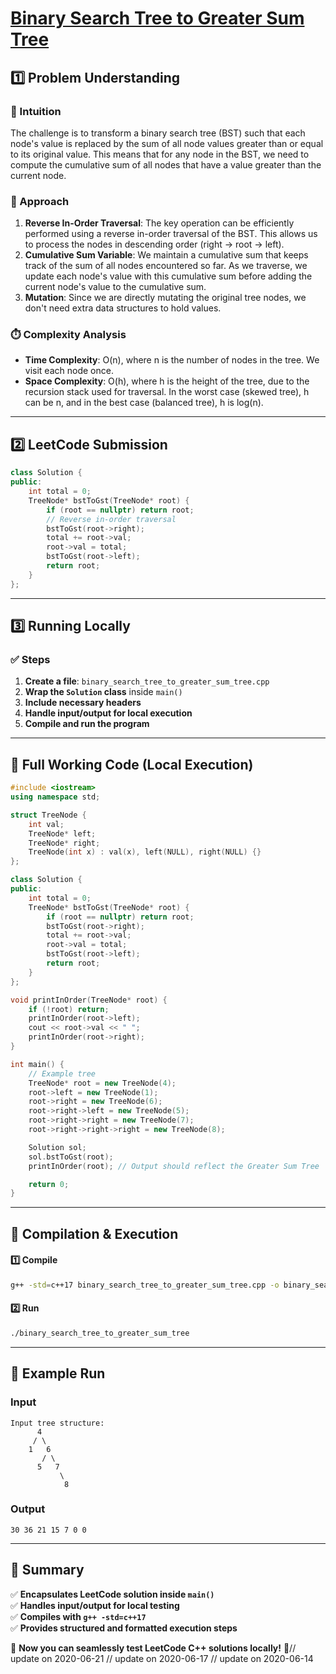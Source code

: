 # **[Binary Search Tree to Greater Sum Tree](https://leetcode.com/problems/binary-search-tree-to-greater-sum-tree/description/)**  

## **1️⃣ Problem Understanding**  
### **📌 Intuition**  
The challenge is to transform a binary search tree (BST) such that each node's value is replaced by the sum of all node values greater than or equal to its original value. This means that for any node in the BST, we need to compute the cumulative sum of all nodes that have a value greater than the current node.

### **🚀 Approach**  
1. **Reverse In-Order Traversal**: The key operation can be efficiently performed using a reverse in-order traversal of the BST. This allows us to process the nodes in descending order (right -> root -> left).
2. **Cumulative Sum Variable**: We maintain a cumulative sum that keeps track of the sum of all nodes encountered so far. As we traverse, we update each node's value with this cumulative sum before adding the current node's value to the cumulative sum.
3. **Mutation**: Since we are directly mutating the original tree nodes, we don't need extra data structures to hold values.

### **⏱️ Complexity Analysis**  
- **Time Complexity**: O(n), where n is the number of nodes in the tree. We visit each node once.
- **Space Complexity**: O(h), where h is the height of the tree, due to the recursion stack used for traversal. In the worst case (skewed tree), h can be n, and in the best case (balanced tree), h is log(n).

---  

## **2️⃣ LeetCode Submission**  
```cpp
class Solution {
public:
    int total = 0;
    TreeNode* bstToGst(TreeNode* root) {
        if (root == nullptr) return root;
        // Reverse in-order traversal
        bstToGst(root->right);
        total += root->val;
        root->val = total;
        bstToGst(root->left);
        return root;
    }
};
```  

---  

## **3️⃣ Running Locally**  
### **✅ Steps**  
1. **Create a file**: `binary_search_tree_to_greater_sum_tree.cpp`  
2. **Wrap the `Solution` class** inside `main()`  
3. **Include necessary headers**  
4. **Handle input/output for local execution**  
5. **Compile and run the program**  

---  

## **📝 Full Working Code (Local Execution)**  
```cpp
#include <iostream>
using namespace std;

struct TreeNode {
    int val;
    TreeNode* left;
    TreeNode* right;
    TreeNode(int x) : val(x), left(NULL), right(NULL) {}
};

class Solution {
public:
    int total = 0;
    TreeNode* bstToGst(TreeNode* root) {
        if (root == nullptr) return root;
        bstToGst(root->right);
        total += root->val;
        root->val = total;
        bstToGst(root->left);
        return root;
    }
};

void printInOrder(TreeNode* root) {
    if (!root) return;
    printInOrder(root->left);
    cout << root->val << " ";
    printInOrder(root->right);
}

int main() {
    // Example tree
    TreeNode* root = new TreeNode(4);
    root->left = new TreeNode(1);
    root->right = new TreeNode(6);
    root->right->left = new TreeNode(5);
    root->right->right = new TreeNode(7);
    root->right->right->right = new TreeNode(8);

    Solution sol;
    sol.bstToGst(root);
    printInOrder(root); // Output should reflect the Greater Sum Tree

    return 0;
}
```  

---  

## **🔧 Compilation & Execution**  
#### **1️⃣ Compile**  
```bash
g++ -std=c++17 binary_search_tree_to_greater_sum_tree.cpp -o binary_search_tree_to_greater_sum_tree
```  

#### **2️⃣ Run**  
```bash
./binary_search_tree_to_greater_sum_tree
```  

---  

## **🎯 Example Run**  
### **Input**  
```  
Input tree structure:
      4
     / \
    1   6
       / \
      5   7
           \
            8
```  
### **Output**  
```
30 36 21 15 7 0 0 
```  

---  

## **📌 Summary**  
✅ **Encapsulates LeetCode solution inside `main()`**  
✅ **Handles input/output for local testing**  
✅ **Compiles with `g++ -std=c++17`**  
✅ **Provides structured and formatted execution steps**  

🚀 **Now you can seamlessly test LeetCode C++ solutions locally!** 🚀// update on 2020-06-21
// update on 2020-06-17
// update on 2020-06-14
